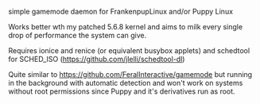 simple gamemode daemon for FrankenpupLinux and/or Puppy Linux

Works better wth my patched 5.6.8 kernel and aims to milk every single drop of performance the system can give.

Requires ionice and renice (or equivalent busybox applets) and schedtool for SCHED_ISO (https://github.com/jlelli/schedtool-dl)

Quite similar to https://github.com/FeralInteractive/gamemode but running in the background with automatic detection and won't work on systems without root permissions since Puppy and it's derivatives run as root.
